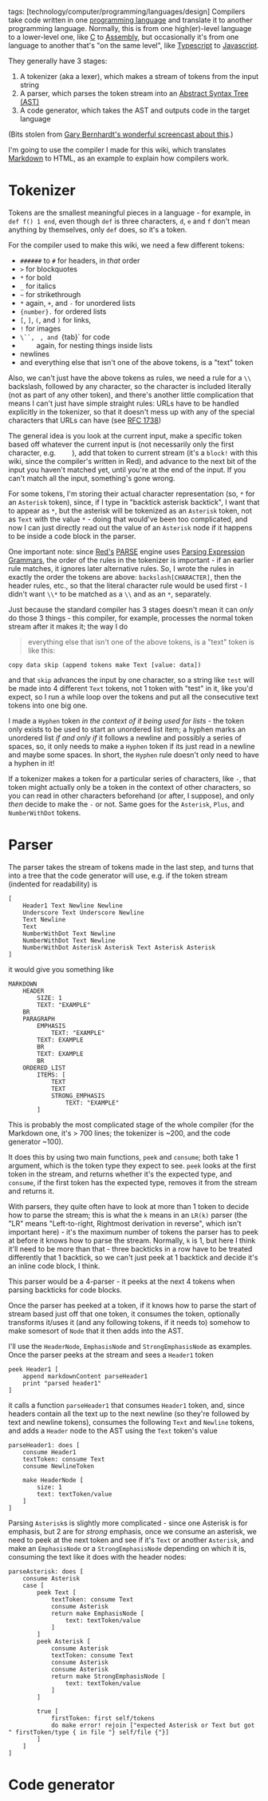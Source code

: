 tags: [technology/computer/programming/languages/design]
Compilers take code written in one [programming language](/programming_language.html) and translate it to another programming language.  Normally, this is from one high(er)-level language to a lower-level one, like [C](/c.html) to [Assembly](/assembly.html), but occasionally it's from one language to another that's "on the same level", like [Typescript](/typescript.html) to [Javascript](https://en.wikipedia.org/wiki/JavaScript).  

They generally have 3 stages:
1. A tokenizer (aka a lexer), which makes a stream of tokens from the input string
2. A parser, which parses the token stream into an [Abstract Syntax Tree (AST)](/abstract_syntax_tree.html)
3. A code generator, which takes the AST and outputs code in the target language

(Bits stolen from [Gary Bernhardt's wonderful screencast about this](https://www.destroyallsoftware.com/screencasts/catalog/a-compiler-from-scratch).)

I'm going to use the compiler I made for this wiki, which translates [Markdown](https://daringfireball.net/projects/markdown/basics) to HTML, as an example to explain how compilers work.

# Tokenizer

Tokens are the smallest meaningful pieces in a language - for example, in `def f() 1 end`, even though `def` is three characters, `d`, `e` and `f` don't mean anything by themselves, only `def` does, so it's a token.

For the compiler used to make this wiki, we need a few different tokens:
* `######` to `#` for headers, in _that_ order
* `>` for blockquotes
* `*` for bold
* `_` for italics
* `~` for strikethrough
* `*` again, `+`, and `-` for unordered lists
* `{number}.` for ordered lists
* `[`, `]`, `(`, and `)` for links,
* `!` for images
* `\``, `    `, and `{tab}` for code
* `    ` again, for nesting things inside lists
* newlines
* and everything else that isn't one of the above tokens, is a "text" token

Also, we can't just have the above tokens as rules, we need a rule for a `\\` backslash, followed by any character, so the character is included literally (not as part of any other token), and there's another little complication that means I can't just have simple straight rules: URLs have to be handled explicitly in the tokenizer, so that it doesn't mess up with any of the special characters that URLs can have (see [RFC 1738](https://tools.ietf.org/html/rfc1738))

The general idea is you look at the current input, make a specific token based off whatever the current input is (not necessarily only the first character, e.g. `    `), add that token to current stream (it's a `block!` with this wiki, since the compiler's written in Red), and advance to the next bit of the input you haven't matched yet, until you're at the end of the input. If you can't match all the input, something's gone wrong.

For some tokens, I'm storing their actual character representation (so, `*` for an `Asterisk` token), since, if I type in "backtick asterisk backtick", I want that to appear as `*`, but the asterisk will be tokenized as an `Asterisk` token, not as `Text` with the value `*` - doing that would've been too complicated, and now I can just directly read out the value of an `Asterisk` node if it happens to be inside a code block in the parser.

One important note: since [Red's](https://www.red-lang.org/) [PARSE](https://www.red-lang.org/2013/11/041-introducing-parse.html) engine uses [Parsing Expression Grammars](https://en.wikipedia.org/wiki/Parsing_expression_grammar), the order of the rules in the tokenizer is important - if an earlier rule matches, it ignores later alternative rules. So, I wrote the rules in exactly the order the tokens are above: `backslash[CHARACTER]`, then the header rules, etc., so that the literal character rule would be used first - I didn't want `\\*` to be matched as a `\\` and as an `*`, separately.

Just because the standard compiler has 3 stages doesn't mean it can _only_ do those 3 things - this compiler, for example, processes the normal token stream after it makes it; the way I do
> everything else that isn't one of the above tokens, is a "text" token
is like this:
```
copy data skip (append tokens make Text [value: data])
```
and that `skip` advances the input by one character, so a string like `test` will be made into 4 different `Text` tokens, not 1 token with "test" in it, like you'd expect, so I run a while loop over the tokens and put all the consecutive text tokens into one big one.

I made a `Hyphen` token _in the context of it being used for lists_ - the token only exists to be used to start an unordered list item; a hyphen marks an unordered list _if and only if_ it follows a newline and possibly a series of spaces, so, it only needs to make a `Hyphen` token if its just read in a newline and maybe some spaces.
In short, the `Hyphen` rule doesn't only need to have a hyphen in it!

If a tokenizer makes a token for a particular series of characters, like `-`, that token might actually only be a token in the context of other characters, so you can read in other characters beforehand (or after, I suppose), and only _then_ decide to make the `-` or not.
Same goes for the `Asterisk`, `Plus`, and `NumberWithDot` tokens.

# Parser

The parser takes the stream of tokens made in the last step, and turns that into a tree that the code generator will use, e.g. if the token stream (indented for readability) is
```
[
    Header1 Text Newline Newline 
    Underscore Text Underscore Newline 
    Text Newline
    Text
    NumberWithDot Text Newline 
    NumberWithDot Text Newline 
    NumberWithDot Asterisk Asterisk Text Asterisk Asterisk
]
```
it would give you something like
```
MARKDOWN
    HEADER
        SIZE: 1
        TEXT: "EXAMPLE"
    BR
    PARAGRAPH
        EMPHASIS
            TEXT: "EXAMPLE"
        TEXT: EXAMPLE
        BR
        TEXT: EXAMPLE
        BR
    ORDERED_LIST
        ITEMS: [
            TEXT
            TEXT
            STRONG_EMPHASIS
                TEXT: "EXAMPLE"
        ]
```

This is probably the most complicated stage of the whole compiler (for the Markdown one, it's > 700 lines; the tokenizer is \~200, and the code generator \~100).

It does this by using two main functions, `peek` and `consume`; both take 1 argument, which is the token type they expect to see. `peek` looks at the first token in the stream, and returns whether it's the expected type, and `consume`, if the first token has the expected type, removes it from the stream and returns it.

With parsers, they quite often have to look at more than 1 token to decide how to parse the stream; this is what the `k` means in an `LR(k)` parser (the "LR" means "Left-to-right, Rightmost derivation in reverse", which isn't important here) - it's the maximum number of tokens the parser has to peek at before it knows how to parse the stream. Normally, `k` is 1, but here I think it'll need to be more than that - three backticks in a row have  to be treated differently that 1 backtick, so we can't just peek at 1 backtick and decide it's an inline code block, I think.

This parser would be a 4-parser - it peeks at the next 4 tokens when parsing backticks for code blocks.

Once the parser has peeked at a token, if it knows how to parse the start of stream based just off that one token, it consumes the token, optionally transforms it/uses it (and any following tokens, if it needs to) somehow to make somesort of `Node` that it then adds into the AST.

I'll use the `HeaderNode`,  `EmphasisNode` and `StrongEmphasisNode` as examples.
Once the parser peeks at the stream and sees a `Header1` token
```
peek Header1 [
    append markdownContent parseHeader1
    print "parsed header1"
]
```
it calls a function `parseHeader1` that consumes `Header1` token, and, since headers contain all the text up to the next newline (so they're followed by text and newline tokens), consumes the following `Text` and `Newline` tokens, and adds a `Header` node to the AST using the `Text` token's value
```
parseHeader1: does [
    consume Header1
    textToken: consume Text
    consume NewlineToken

    make HeaderNode [
        size: 1
        text: textToken/value
    ]
]
```

Parsing `Asterisk`s is slightly more complicated - since one Asterisk is for emphasis, but 2 are for _strong_ emphasis, once we consume an asterisk, we need to peek at the next token and see if it's `Text` or another `Asterisk`, and make an `EmphasisNode` or a `StrongEmphasisNode` depending on which it is, consuming the text like it does with the header nodes:
```
parseAsterisk: does [
    consume Asterisk
    case [
        peek Text [
            textToken: consume Text
            consume Asterisk
            return make EmphasisNode [
                text: textToken/value
            ]
        ]
        peek Asterisk [
            consume Asterisk
            textToken: consume Text
            consume Asterisk
            consume Asterisk
            return make StrongEmphasisNode [
                text: textToken/value
            ]
        ]

        true [
            firstToken: first self/tokens
            do make error! rejoin ["expected Asterisk or Text but got " firstToken/type { in file "} self/file {"}]
        ]
    ]
]
```

# Code generator